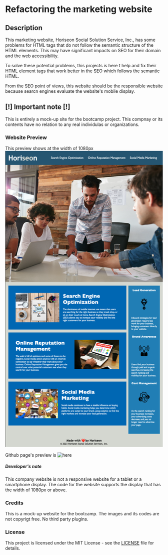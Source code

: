 # Refactoring the marketing website

## Description

This marketing website, Horiseon Social Solution Service, Inc., has some problems for HTML tags that do not follow the semantic structure of the HTML elements. This may have significant impacts on SEO for their domain and the web accessibility.

To solve these potential problems, this projects is here t help and fix their HTML element tags that work better in the SEO which follows the semantic HTML.

From the SEO point of views, this website should be the responsible website because searcn engines evaluate the website's mobile display.

## [!] Important note [!]

This is entirely a mock-up site for the bootcamp project. This compnay or its contents have no relation to any real individulas or organizations.

### Website Preview

This preview shows at the width of 1080px
![preview for this website](./assets/images/preview_1080.png)

Github page's preview is ![here](https://sebecjeanluc.github.io/bootcamp-marketingSiteRefactor/)

##### Developer's note

This company website is not a responsive website for a tablet or a smartphone display. The code for the website supports the display that has the width of 1080px or above.

### Credits

This is a mock-up website for the bootcamp. The images and its codes are not copyrigt free. No third party plugins.

### License

This project is licensed under the MIT License - see the [LICENSE](https://choosealicense.com/licenses/mit/) file for details.
